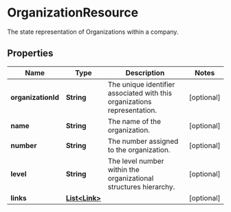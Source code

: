

# OrganizationResource

The state representation of Organizations within a company.

## Properties

| Name | Type | Description | Notes |
|------------ | ------------- | ------------- | -------------|
|**organizationId** | **String** | The unique identifier associated with this organizations representation. |  [optional] |
|**name** | **String** | The name of the organization. |  [optional] |
|**number** | **String** | The number assigned to the organization. |  [optional] |
|**level** | **String** | The level number within the organizational structures hierarchy. |  [optional] |
|**links** | [**List&lt;Link&gt;**](Link.md) |  |  [optional] |



